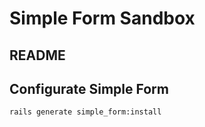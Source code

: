 # Simple Form Sandbox

## README

## Configurate Simple Form

```
rails generate simple_form:install
```
